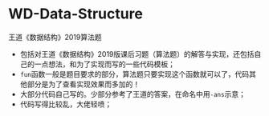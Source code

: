 # WD-Data-Structure
王道《数据结构》2019算法题
    
- 包括对王道《数据结构》2019版课后习题（算法题）的解答与实现，还包括自己的一点想法，和为了实现而写的一些代码模板；
- `fun`函数一般是题目要求的部分，算法题只要实现这个函数就可以了，代码其他部分是为了查看实现效果而多加的！
- 大部分代码自己写的。少部分参考了王道的答案，在命名中用`-ans`示意；
- 代码写得比较乱，大佬轻喷；
